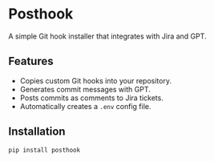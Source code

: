 # Posthook

A simple Git hook installer that integrates with Jira and GPT.

## Features

- Copies custom Git hooks into your repository.
- Generates commit messages with GPT.
- Posts commits as comments to Jira tickets.
- Automatically creates a `.env` config file.

## Installation

```bash
pip install posthook
